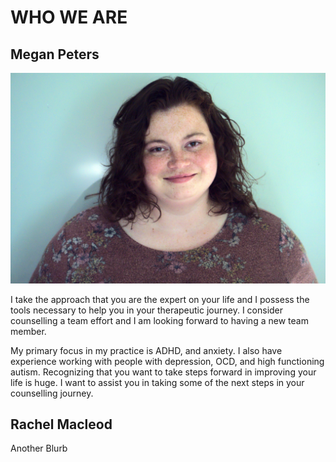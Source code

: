 # WHO WE ARE
## Megan Peters
![Megan Peters Portrait](assets/img/meganprofile1.png "Megan Peters")

I take the approach that you are the expert on your life and I possess the tools necessary to help you in your therapeutic journey. I consider counselling a team effort and I am looking forward to having a new team member.

My primary focus in my practice is ADHD, and anxiety. I also have experience working with people with depression, OCD, and high functioning autism.
Recognizing that you want to take steps forward in improving your life is huge. I want to assist you in taking some of the next steps in your counselling journey.


## Rachel Macleod

Another Blurb

